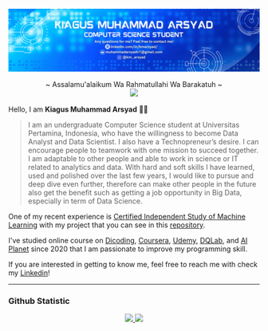 <!--
**arsyadCode/arsyadCode** is a ✨ _special_ ✨ repository because its `README.md` (this file) appears on your GitHub profile.

Here are some ideas to get you started:

- 🔭 I’m currently working on ...
- 🌱 I’m currently learning ...
- 👯 I’m looking to collaborate on ...
- 🤔 I’m looking for help with ...
- 💬 Ask me about ...
- 📫 How to reach me: ...
- 😄 Pronouns: ...
- ⚡ Fun fact: ...
-->
![myBanner](Banner.png)


<p align="center">
    ~ Assalamu'alaikum Wa Rahmatullahi Wa Barakatuh ~
    <br>
        <img src="https://cdn.discordapp.com/emojis/829004143682650157.gif?" width="30"/>
    </br>
</p>

Hello, I am **Kiagus Muhammad Arsyad** 🙏🏻

> I am an undergraduate Computer Science student at Universitas Pertamina, Indonesia, who have the willingness to become Data Analyst and Data Scientist. I also have a Technopreneur’s desire. I can encourage people to teamwork with one mission to succeed together. I am adaptable to other people and able to work in science or IT related to analytics and data. With hard and soft skills I have learned, used and polished over the last few years, I would like to pursue and deep dive even further, therefore can make other people in the future also get the benefit such as getting a job opportunity in Big Data, especially in term of Data Science.

One of my recent experience is [Certified Independent Study of Machine Learning](https://www.linkedin.com/company/bangkit-academy/mycompany/) with my project that you can see in this [repository](https://github.com/arsyadCode/TuRu-ML_CC).

I've studied online course on [Dicoding](https://www.dicoding.com/), [Coursera](https://www.coursera.org/), [Udemy](https://www.udemy.com/), [DQLab](https://dqlab.id/), and [AI Planet](https://aiplanet.com/) since 2020 that I am passionate to improve my programming skill.

If you are interested in getting to know me, feel free to reach me with check my [Linkedin](https://www.linkedin.com/in/kmarsyad/)!

------------
### Github Statistic
<p align="center">
<a href="https://github.com/arsyadCode">
  <img height="180em" src="https://github-readme-stats.vercel.app/api?username=arsyadCode&rank_icon=github&theme=tokyonight"/>
  <img height="180em" src="https://github-readme-stats.vercel.app/api/top-langs/?username=arsyadCode&layout=donut&theme=tokyonight"/>
</a>
</p>
